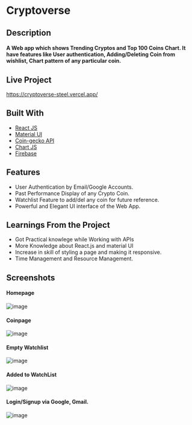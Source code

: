 # Cryptoverse

## Description 
#### A Web app which shows Trending Cryptos and Top 100 Coins Chart. It have features like User authentication, Adding/Deleting Coin from wishlist, Chart pattern of any particular coin.

## Live Project
https://cryptoverse-steel.vercel.app/

## Built With
- [React JS](https://reactjs.org/)
- [Material UI](https://v4.mui.com/)
- [Coin-gecko API](https://www.coingecko.com/en/api)
- [Chart JS](https://reactchartjs.github.io/react-chartjs-2/#/)
- [Firebase](https://firebase.google.com/)

## Features
- User Authentication by Email/Google Accounts.
- Past Performance Display of any Crypto Coin.
- Watchlist Feature to add/del any coin for future reference.
- Powerful and Elegant UI interface of the Web App.

## Learnings From the Project
- Got Practical knowlege while Working with APIs
- More Knowledge about React.js and material UI
- Increase in skill of styling a page and making it responsive.
- Time Management and Resource Management.
## Screenshots
#### Homepage
![image](https://user-images.githubusercontent.com/78155393/227704336-9f8d89a5-4e18-4e66-9772-311fdcedd880.png)
#### Coinpage
![image](https://user-images.githubusercontent.com/78155393/227704313-b9134990-7be2-41df-936e-49e02faa02cd.png)
#### Empty Watchlist
![image](https://user-images.githubusercontent.com/78155393/227704456-39d2910e-b8e8-4a4c-aff4-289799b7b797.png)
#### Added to WatchList
![image](https://user-images.githubusercontent.com/78155393/227704491-6e248b7e-3315-4f7b-b416-81b456e3c3ed.png)
#### Login/Signup via Google, Gmail.
![image](https://user-images.githubusercontent.com/78155393/227705447-83333e2b-e951-4491-bc17-7a27989e63d0.png)
